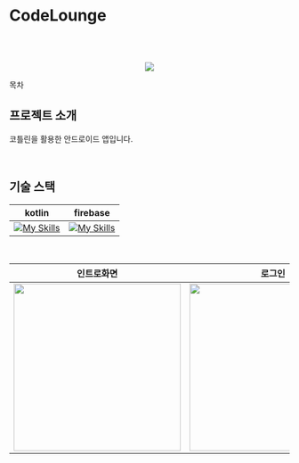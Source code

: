 # CodeLounge
<br>

<p align="center">
  <br>
  <img src="![image](https://github.com/user-attachments/assets/ef0aed17-89b8-483c-a1d2-993f9e4c536e)
">
  <br>
</p>

목차

## 프로젝트 소개

<p align="justify">
코틀린을 활용한 안드로이드 앱입니다.
</p>

<br>

## 기술 스택

| kotlin | firebase |
| :--------: | :--------: |
|[![My Skills](https://skillicons.dev/icons?i=kotlin&theme=light)](https://skillicons.dev)|[![My Skills](https://skillicons.dev/icons?i=firebase&theme=light)](https://skillicons.dev)|

<br>

|인트로화면|로그인|메인화면|
|:---:|:---:|:---:|
|<img src="https://github.com/user-attachments/assets/b3318eae-ee25-4330-9ad9-8c0a61999272" width="300">|<img src="https://github.com/user-attachments/assets/1dda4c1e-bb2a-4069-8ded-12efc09c4feb" width="300">|<img src="https://github.com/user-attachments/assets/9d873c40-38dd-450e-9b4c-84cbb7535365" width="300">|
<br>


